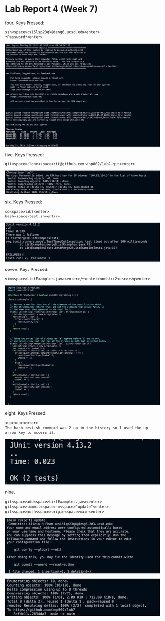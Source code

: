 # Lab Report 4 (Week 7)

four. Keys Pressed:

```
ssh<space>cs15lsp23qk@ieng6.ucsd.edu<enter>
*Password*<enter>

```

![image](fourth.png)

five. Keys Pressed:
```
git<space>clone<space>git@github.com:ahp002/lab7.git<enter>
```

![image](fifth.png)

six. Keys Pressed:
```
cd<space>lab7<enter>
bash<space>test.sh<enter>
```

![image](sixth.png)

seven. Keys Pressed:
```
vim<space>ListExamples.java<enter>/+<enter>nnnhhxi2<esc>:wq<enter>
```

![image](seventh.png)

eight. Keys Pressed:
```
<up><up><enter>
The bash test.sh command was 2 up in the history so I used the up arrow key to access it.
```

![image](eighth.png)

nine. 
```
git<space>add<space>ListExamples.java<enter>
git<space>commit<space>-m<space>"update"<enter>
git<space>push<space>origin<space>main<enter>
```

![image](ninth.png)




![image](ninthh.png)
